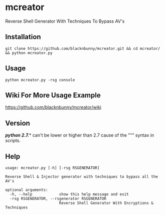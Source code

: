 # mcreator
Reverse Shell Generator With Techniques To Bypass AV's

## Installation
```
git clone https://github.com/blacknbunny/mcreator.git && cd mcreator/ && python mcreator.py
```

## Usage
```
python mcreator.py -rsg console
```

## Wiki For More Usage Example
https://github.com/blacknbunny/mcreator/wiki

## Version
***python 2.7.**** can't be lower or higher than 2.7 cause of the """ syntax in scripts.

## Help
```
usage: mcreator.py [-h] [-rsg RSGENERATOR]

Reverse Shell & Injector generator with techniques to bypass all the AV's

optional arguments:
  -h, --help            show this help message and exit
  -rsg RSGENERATOR, --rsgenerator RSGENERATOR
                        Reverse Shell Generator With Encryptions & Techniques
```
